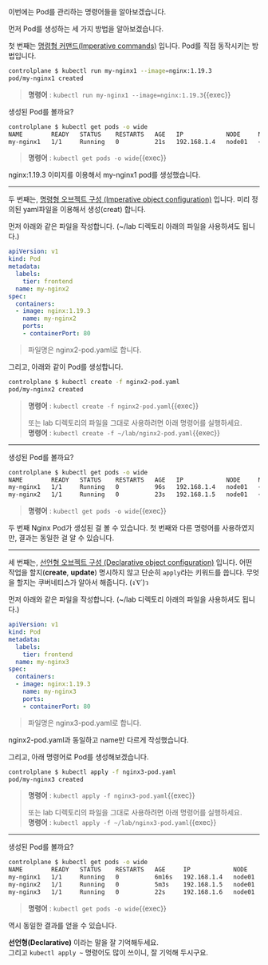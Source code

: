 이번에는 Pod를 관리하는 명령어들을 알아보겠습니다.

먼저 Pod를 생성하는 세 가지 방법을 알아보겠습니다.

첫 번째는 [명령형 커맨드(Imperative commands)](https://kubernetes.io/ko/docs/concepts/overview/working-with-objects/object-management/#%EB%AA%85%EB%A0%B9%ED%98%95-%EC%BB%A4%EB%A7%A8%EB%93%9C) 입니다.
Pod를 직접 동작시키는 방법입니다.

```bash
controlplane $ kubectl run my-nginx1 --image=nginx:1.19.3
pod/my-nginx1 created
```

> **명령어** : `kubectl run my-nginx1 --image=nginx:1.19.3`{{exec}}

생성된 Pod를 볼까요?

```bash
controlplane $ kubectl get pods -o wide
NAME        READY   STATUS    RESTARTS   AGE   IP            NODE     NOMINATED NODE   READINESS GATES
my-nginx1   1/1     Running   0          21s   192.168.1.4   node01   <none>           <none>
```

> **명령어** : `kubectl get pods -o wide`{{exec}}

nginx:1.19.3 이미지를 이용해서 my-nginx1 pod를 생성했습니다.

---

두 번째는, [명령형 오브젝트 구성 (Imperative object configuration)](https://kubernetes.io/ko/docs/concepts/overview/working-with-objects/object-management/#%EB%AA%85%EB%A0%B9%ED%98%95-%EC%98%A4%EB%B8%8C%EC%A0%9D%ED%8A%B8-%EA%B5%AC%EC%84%B1) 입니다.
미리 정의된 yaml파일을 이용해서 생성(creat) 합니다.

먼저 아래와 같은 파일을 작성합니다. (~/lab 디렉토리 아래의 파일을 사용하셔도 됩니다.)

```yaml
apiVersion: v1
kind: Pod
metadata:
  labels:
    tier: frontend
  name: my-nginx2
spec:
  containers:
  - image: nginx:1.19.3
    name: my-nginx2
    ports:
    - containerPort: 80
```

> 파일명은 nginx2-pod.yaml로 합니다.

그리고, 아래와 같이 Pod를 생성합니다.

```bash
controlplane $ kubectl create -f nginx2-pod.yaml
pod/my-nginx2 created
```

> **명령어** : `kubectl create -f nginx2-pod.yaml`{{exec}}
>   
> 또는 lab 디렉토리의 파일을 그대로 사용하려면 아래 명령어를 실행하세요.  
> **명령어** : `kubectl create -f ~/lab/nginx2-pod.yaml`{{exec}}

---

생성된 Pod를 볼까요?

```bash
controlplane $ kubectl get pods -o wide
NAME        READY   STATUS    RESTARTS   AGE   IP            NODE     NOMINATED NODE   READINESS GATES
my-nginx1   1/1     Running   0          96s   192.168.1.4   node01   <none>           <none>
my-nginx2   1/1     Running   0          23s   192.168.1.5   node01   <none>           <none>
```

> **명령어** : `kubectl get pods -o wide`{{exec}}

두 번째 Nginx Pod가 생성된 걸 볼 수 있습니다.
첫 번째와 다른 명령어를 사용하였지만, 결과는 동일한 걸 알 수 있습니다.

---

세 번째는, [선언형 오브젝트 구성 (Declarative object configuration)](https://kubernetes.io/ko/docs/concepts/overview/working-with-objects/object-management/#%EB%AA%85%EB%A0%B9%ED%98%95-%EC%98%A4%EB%B8%8C%EC%A0%9D%ED%8A%B8-%EA%B5%AC%EC%84%B1) 입니다.
어떤 작업을 할지(**create**, **update**) 명시하지 않고 단순히 `apply`라는 키워드를 씁니다.
무엇을 할지는 쿠버네티스가 알아서 해줍니다. (ง˙∇˙)ว

먼저 아래와 같은 파일을 작성합니다. (~/lab 디렉토리 아래의 파일을 사용하셔도 됩니다.)

```yaml
apiVersion: v1
kind: Pod
metadata:
  labels:
    tier: frontend
  name: my-nginx3
spec:
  containers:
  - image: nginx:1.19.3
    name: my-nginx3
    ports:
    - containerPort: 80
```

> 파일명은 nginx3-pod.yaml로 합니다.

nginx2-pod.yaml과 동일하고 name만 다르게 작성했습니다.

그리고, 아래 명령어로 Pod를 생성해보겠습니다.

```bash
controlplane $ kubectl apply -f nginx3-pod.yaml
pod/my-nginx3 created
```

> **명령어** : `kubectl apply -f nginx3-pod.yaml`{{exec}}
>   
> 또는 lab 디렉토리의 파일을 그대로 사용하려면 아래 명령어를 실행하세요.  
> **명령어** : `kubectl apply -f ~/lab/nginx3-pod.yaml`{{exec}}

---

생성된 Pod를 볼까요?

```bash
controlplane $ kubectl get pods -o wide
NAME        READY   STATUS    RESTARTS   AGE     IP            NODE     NOMINATED NODE   READINESS GATES
my-nginx1   1/1     Running   0          6m16s   192.168.1.4   node01   <none>           <none>
my-nginx2   1/1     Running   0          5m3s    192.168.1.5   node01   <none>           <none>
my-nginx3   1/1     Running   0          22s     192.168.1.6   node01   <none>           <none>
```

> **명령어** : `kubectl get pods -o wide`{{exec}}

역시 동일한 결과를 얻을 수 있습니다.

**선언형(Declarative)** 이라는 말을 잘 기억해두세요.  
그리고 `kubectl apply ~` 명령어도 많이 쓰이니, 잘 기억해 두시구요.

